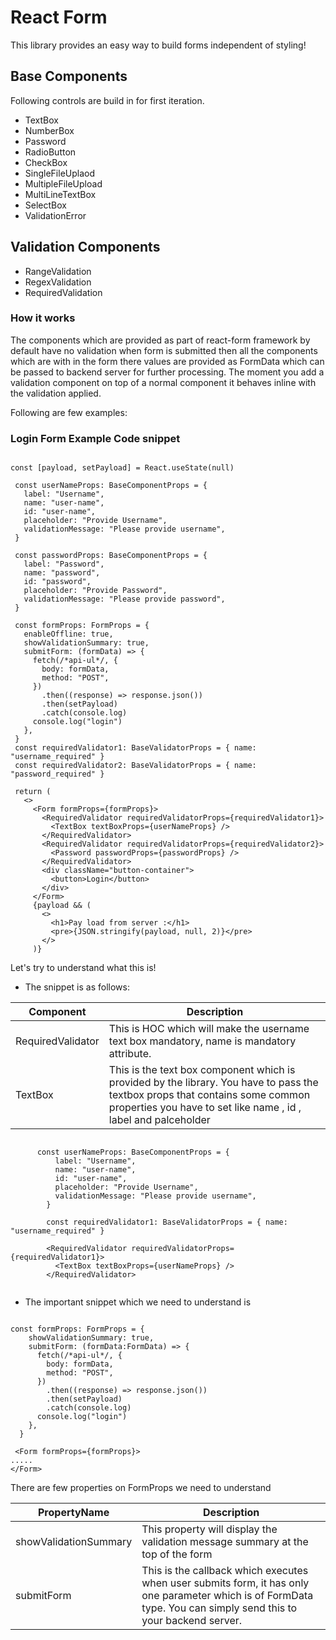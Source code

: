 # React Form

This library provides an easy way to build forms independent of styling!

## Base Components

Following controls are build in for first iteration.

- TextBox
- NumberBox
- Password
- RadioButton
- CheckBox
- SingleFileUplaod
- MultipleFileUpload
- MultiLineTextBox
- SelectBox
- ValidationError

## Validation Components

- RangeValidation
- RegexValidation
- RequiredValidation

### How it works

 The components which are provided as part of react-form framework by default have no validation when form is submitted then all the components which are 
 with in the form there values are provided as FormData which can be passed to backend server for further processing. The moment you add a validation component on 
 top of a normal component it behaves inline with the validation applied.

 
 Following are few examples:

 ### Login Form Example Code snippet

 ```tsx

 const [payload, setPayload] = React.useState(null)

  const userNameProps: BaseComponentProps = {
    label: "Username",
    name: "user-name",
    id: "user-name",
    placeholder: "Provide Username",
    validationMessage: "Please provide username",
  }

  const passwordProps: BaseComponentProps = {
    label: "Password",
    name: "password",
    id: "password",
    placeholder: "Provide Password",
    validationMessage: "Please provide password",
  }

  const formProps: FormProps = {
    enableOffline: true,
    showValidationSummary: true,
    submitForm: (formData) => {
      fetch(/*api-ul*/, {
        body: formData,
        method: "POST",
      })
        .then((response) => response.json())
        .then(setPayload)
        .catch(console.log)
      console.log("login")
    },
  }
  const requiredValidator1: BaseValidatorProps = { name: "username_required" }
  const requiredValidator2: BaseValidatorProps = { name: "password_required" }

  return (
    <>
      <Form formProps={formProps}>
        <RequiredValidator requiredValidatorProps={requiredValidator1}>
          <TextBox textBoxProps={userNameProps} />
        </RequiredValidator>
        <RequiredValidator requiredValidatorProps={requiredValidator2}>
          <Password passwordProps={passwordProps} />
        </RequiredValidator>
        <div className="button-container">
          <button>Login</button>
        </div>
      </Form>
      {payload && (
        <>
          <h1>Pay load from server :</h1>
          <pre>{JSON.stringify(payload, null, 2)}</pre>
        </>
      )}

 ```

Let's try to understand what this is!

- The snippet is as follows: 

| Component | Description |
| ------------- |-------------|
| RequiredValidator | This is HOC which will make the username text box mandatory, name is mandatory attribute.|
| TextBox | This is the text box component which is provided by the library. You have to pass the textbox props that contains some common properties you have to set like name , id , label and palceholder |

```tsx 

      const userNameProps: BaseComponentProps = {
          label: "Username",
          name: "user-name",
          id: "user-name",
          placeholder: "Provide Username",
          validationMessage: "Please provide username",
        }

        const requiredValidator1: BaseValidatorProps = { name: "username_required" }
        
        <RequiredValidator requiredValidatorProps={requiredValidator1}>
          <TextBox textBoxProps={userNameProps} />
        </RequiredValidator>


```

- The important snippet which we need to understand is <Form>

``` tsx 

const formProps: FormProps = {
    showValidationSummary: true,
    submitForm: (formData:FormData) => {
      fetch(/*api-ul*/, {
        body: formData,
        method: "POST",
      })
        .then((response) => response.json())
        .then(setPayload)
        .catch(console.log)
      console.log("login")
    },
  }

 <Form formProps={formProps}>
.....
</Form>

```

There are few properties on FormProps we need to understand

| PropertyName | Description |
| ------------- |-------------|
| showValidationSummary | This property will display the validation message summary at the top of the form|
| submitForm | This is the callback which executes when user submits form, it has only one parameter which is of FormData type. You can simply send this to your backend server. |
